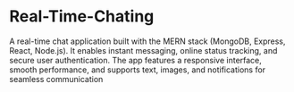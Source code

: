 # Real-Time-Chating
A real-time chat application built with the MERN stack (MongoDB, Express, React, Node.js). It enables instant messaging, online status tracking, and secure user authentication. The app features a responsive interface, smooth performance, and supports text, images, and notifications for seamless communication

